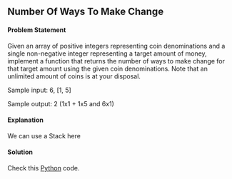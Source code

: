 ## Number Of Ways To Make Change

#### Problem Statement


Given an array of positive integers representing coin denominations and a single non-negative integer representing a target amount of money, implement a
function that returns the number of ways to make change for that target amount using the given coin denominations. Note that an unlimited amount of coins is at
your disposal.

Sample input: 6, [1, 5]

Sample output: 2 (1x1 + 1x5 and 6x1)



#### Explanation

We can use a Stack here


#### Solution

Check this [Python](../solution/Number_Of_Ways_To_Make_Change.py) code.

